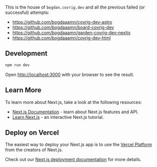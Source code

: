 This is the house of `bogdan.covrig.dev` and all the previous failed (or successful) attempts:

- https://github.com/bogdaaamn/covrig-dev-astro
- https://github.com/bogdaaamn/board-covrig-dev
- https://github.com/bogdaaamn/garden-covrig-dev-nextjs
- https://github.com/bogdaaamn/covrig-dev-html

## Development

```bash
npm run dev
```

Open [http://localhost:3000](http://localhost:3000) with your browser to see the result.

## Learn More

To learn more about Next.js, take a look at the following resources:

- [Next.js Documentation](https://nextjs.org/docs) - learn about Next.js features and API.
- [Learn Next.js](https://nextjs.org/learn) - an interactive Next.js tutorial.

## Deploy on Vercel

The easiest way to deploy your Next.js app is to use the [Vercel Platform](https://vercel.com/new?utm_medium=default-template&filter=next.js&utm_source=create-next-app&utm_campaign=create-next-app-readme) from the creators of Next.js.

Check out our [Next.js deployment documentation](https://nextjs.org/docs/app/building-your-application/deploying) for more details.
